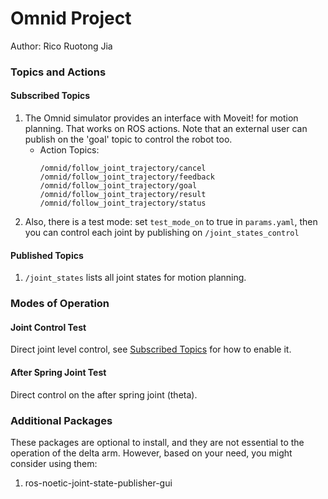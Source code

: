 # Omnid Project

Author: Rico Ruotong Jia

### Topics and Actions
#### Subscribed Topics
1. The Omnid simulator provides an interface with Moveit! for motion planning. That works on ROS actions. Note that an external user can publish on
the 'goal' topic to control the robot too. 
    - Action Topics: 
        ```
        /omnid/follow_joint_trajectory/cancel
        /omnid/follow_joint_trajectory/feedback
        /omnid/follow_joint_trajectory/goal
        /omnid/follow_joint_trajectory/result
        /omnid/follow_joint_trajectory/status
        ``` 
2. Also, there is a test mode: set ```test_mode_on``` to true in ```params.yaml```, then you can control
each joint by publishing on ```/joint_states_control```

#### Published Topics
1. ```/joint_states``` lists all joint states for motion planning. 
### Modes of Operation
#### Joint Control Test 
Direct joint level control, see [Subscribed Topics](#Subscribed-Topics) for how to enable it.
#### After Spring Joint Test
Direct control on the after spring joint (theta). 

### Additional Packages
These packages are optional to install, and they are not essential to the operation of 
the delta arm. However, based on your need, you might consider using them: 
1. ros-noetic-joint-state-publisher-gui
